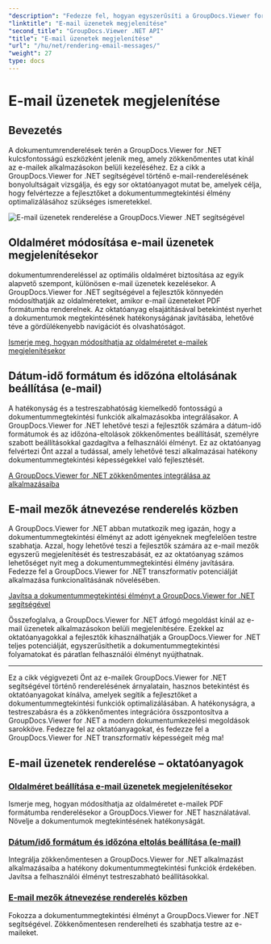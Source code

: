 ```yaml
---
"description": "Fedezze fel, hogyan egyszerűsíti a GroupDocs.Viewer for .NET az e-mailek PDF formátumba renderelését. Tanulja meg, hogyan módosíthatja az oldalméretet, állíthatja be a dátum-idő formátumot, és hogyan nevezheti át hatékonyan a mezőket."
"linktitle": "E-mail üzenetek megjelenítése"
"second_title": "GroupDocs.Viewer .NET API"
"title": "E-mail üzenetek megjelenítése"
"url": "/hu/net/rendering-email-messages/"
"weight": 27
type: docs
---
```

# E-mail üzenetek megjelenítése

## Bevezetés

A dokumentumrenderelések terén a GroupDocs.Viewer for .NET kulcsfontosságú eszközként jelenik meg, amely zökkenőmentes utat kínál az e-mailek alkalmazásokon belüli kezeléséhez. Ez a cikk a GroupDocs.Viewer for .NET segítségével történő e-mail-renderelésének bonyolultságait vizsgálja, és egy sor oktatóanyagot mutat be, amelyek célja, hogy felvértezze a fejlesztőket a dokumentummegtekintési élmény optimalizálásához szükséges ismeretekkel.

![E-mail üzenetek renderelése a GroupDocs.Viewer .NET segítségével](/viewer/rendering-email-messages/image.png)

## Oldalméret módosítása e-mail üzenetek megjelenítésekor

dokumentumrendereléssel az optimális oldalméret biztosítása az egyik alapvető szempont, különösen e-mail üzenetek kezelésekor. A GroupDocs.Viewer for .NET segítségével a fejlesztők könnyedén módosíthatják az oldalméreteket, amikor e-mail üzeneteket PDF formátumba renderelnek. Az oktatóanyag elsajátításával betekintést nyerhet a dokumentumok megtekintésének hatékonyságának javításába, lehetővé téve a gördülékenyebb navigációt és olvashatóságot.

[Ismerje meg, hogyan módosíthatja az oldalméretet e-mailek megjelenítésekor](./adjust-page-size-email/)

## Dátum-idő formátum és időzóna eltolásának beállítása (e-mail)

A hatékonyság és a testreszabhatóság kiemelkedő fontosságú a dokumentummegtekintési funkciók alkalmazásokba integrálásakor. A GroupDocs.Viewer for .NET lehetővé teszi a fejlesztők számára a dátum-idő formátumok és az időzóna-eltolások zökkenőmentes beállítását, személyre szabott beállításokkal gazdagítva a felhasználói élményt. Ez az oktatóanyag felvértezi Önt azzal a tudással, amely lehetővé teszi alkalmazásai hatékony dokumentummegtekintési képességekkel való fejlesztését.

[A GroupDocs.Viewer for .NET zökkenőmentes integrálása az alkalmazásaiba](./set-date-time-format-offset-email/)

## E-mail mezők átnevezése renderelés közben

A GroupDocs.Viewer for .NET abban mutatkozik meg igazán, hogy a dokumentummegtekintési élményt az adott igényeknek megfelelően testre szabhatja. Azzal, hogy lehetővé teszi a fejlesztők számára az e-mail mezők egyszerű megjelenítését és testreszabását, ez az oktatóanyag számos lehetőséget nyit meg a dokumentummegtekintési élmény javítására. Fedezze fel a GroupDocs.Viewer for .NET transzformatív potenciálját alkalmazása funkcionalitásának növelésében.

[Javítsa a dokumentummegtekintési élményt a GroupDocs.Viewer for .NET segítségével](./rename-email-fields/)

Összefoglalva, a GroupDocs.Viewer for .NET átfogó megoldást kínál az e-mail üzenetek alkalmazásokon belüli megjelenítésére. Ezekkel az oktatóanyagokkal a fejlesztők kihasználhatják a GroupDocs.Viewer for .NET teljes potenciálját, egyszerűsíthetik a dokumentummegtekintési folyamatokat és páratlan felhasználói élményt nyújthatnak.

--- 

Ez a cikk végigvezeti Önt az e-mailek GroupDocs.Viewer for .NET segítségével történő renderelésének árnyalatain, hasznos betekintést és oktatóanyagokat kínálva, amelyek segítik a fejlesztőket a dokumentummegtekintési funkciók optimalizálásában. A hatékonyságra, a testreszabásra és a zökkenőmentes integrációra összpontosítva a GroupDocs.Viewer for .NET a modern dokumentumkezelési megoldások sarokköve. Fedezze fel az oktatóanyagokat, és fedezze fel a GroupDocs.Viewer for .NET transzformatív képességeit még ma!
## E-mail üzenetek renderelése – oktatóanyagok
### [Oldalméret beállítása e-mail üzenetek megjelenítésekor](./adjust-page-size-email/)
Ismerje meg, hogyan módosíthatja az oldalméretet e-mailek PDF formátumba renderelésekor a GroupDocs.Viewer for .NET használatával. Növelje a dokumentumok megtekintésének hatékonyságát.
### [Dátum/idő formátum és időzóna eltolás beállítása (e-mail)](./set-date-time-format-offset-email/)
Integrálja zökkenőmentesen a GroupDocs.Viewer for .NET alkalmazást alkalmazásaiba a hatékony dokumentummegtekintési funkciók érdekében. Javítsa a felhasználói élményt testreszabható beállításokkal.
### [E-mail mezők átnevezése renderelés közben](./rename-email-fields/)
Fokozza a dokumentummegtekintési élményt a GroupDocs.Viewer for .NET segítségével. Zökkenőmentesen renderelheti és szabhatja testre az e-maileket.